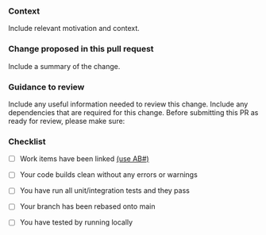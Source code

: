 ### Context
Include relevant motivation and context.

### Change proposed in this pull request
Include a summary of the change.

### Guidance to review 
Include any useful information needed to review this change. Include any dependencies that are required for this change. 
Before submitting this PR as ready for review, please make sure:

### Checklist
- [ ] Work items have been linked [(use AB#)](https://learn.microsoft.com/en-us/azure/devops/boards/github/link-to-from-github?view=azure-devops#use-ab-to-link-from-github-to-azure-boards-work-items)
- [ ] Your code builds clean without any errors or warnings
- [ ] You have run all unit/integration tests and they pass
- [ ] Your branch has been rebased onto main
- [ ] You have tested by running locally

